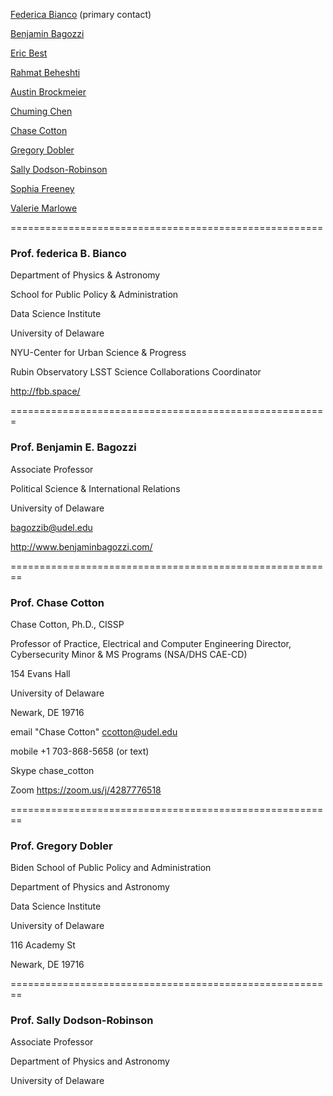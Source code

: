 [Federica Bianco](mailto:fbianco@udel.edu) (primary contact)

[Benjamin Bagozzi](bagozzib@udel.edu)

[Eric Best](ericbest@udel.edu)

[Rahmat Beheshti](rbi@udel.edu)

[Austin Brockmeier](ajbrock@udel.edu)

[Chuming Chen](chenc@udel.edu)

[Chase Cotton](ccotton@udel.edu)

[Gregory Dobler](gdobler@udel.edu)

[Sally Dodson-Robinson](sdr@udel.edu)

[Sophia Freeney](sfreaney@udel.edu)

[Valerie Marlowe](marlowev@udel.edu)




======================================================

### Prof. federica B. Bianco

Department of Physics & Astronomy

School for Public Policy & Administration

Data Science Institute

University of Delaware

NYU-Center for Urban Science & Progress

Rubin Observatory LSST Science Collaborations Coordinator

http://fbb.space/

=======================================================

### Prof. Benjamin E. Bagozzi

Associate Professor

Political Science & International Relations

University of Delaware

bagozzib@udel.edu

http://www.benjaminbagozzi.com/


========================================================

### Prof. Chase Cotton

Chase Cotton, Ph.D., CISSP

Professor of Practice, Electrical and Computer Engineering
Director, Cybersecurity Minor & MS Programs (NSA/DHS CAE-CD)

154 Evans Hall

University of Delaware

Newark, DE 19716

email    "Chase Cotton" <ccotton@udel.edu>

mobile  +1 703-868-5658 (or text)

Skype  chase_cotton

Zoom   https://zoom.us/j/4287776518



========================================================

### Prof. Gregory Dobler

Biden School of Public Policy and Administration

Department of Physics and Astronomy

Data Science Institute

University of Delaware

116 Academy St

Newark, DE 19716

========================================================

### Prof. Sally Dodson-Robinson

Associate Professor
 
Department of Physics and Astronomy

University of Delaware
